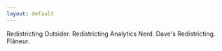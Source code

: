 ```yaml
---
layout: default
---
```


Redistricting Outsider. Redistricting Analytics Nerd. Dave's Redistricting. Flâneur. 

